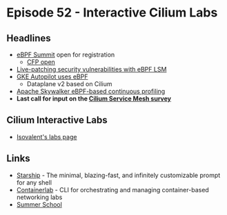 # Episode 52 - Interactive Cilium Labs

## Headlines

* [eBPF Summit](https://ebpf.io/summit-2022/) open for registration 
    * [CFP open](https://sessionize.com/ebpf-summit-2022)
* [Live-patching security vulnerabilities with eBPF LSM](https://blog.cloudflare.com/live-patch-security-vulnerabilities-with-ebpf-lsm) 
* [GKE Autopilot uses eBPF](https://cloud.google.com/blog/products/containers-kubernetes/ip-masquerading-and-ebpf-are-now-in-gke-autopilot)
    * Dataplane v2 based on Cilium
* [Apache Skywalker eBPF-based continuous profiling](https://skywalking.apache.org/blog/2022-07-05-pinpoint-service-mesh-critical-performance-impact-by-using-ebpf/)
* **Last call for input on the [Cilium Service Mesh survey](https://forms.gle/8FGtF9xdwwDYDCnS9)**

## Cilium Interactive Labs 

* [Isovalent's labs page](https://isovalent.com/labs)


## Links

* [Starship](https://starship.rs/) - The minimal, blazing-fast, and infinitely customizable prompt for any shell
* [Containerlab](https://containerlab.dev/) - CLI for orchestrating and managing container-based networking labs
* [Summer School](https://cilium.isovalent.com/22-07-21-summer-school-workshop)